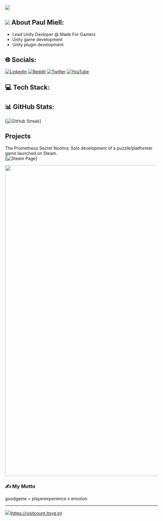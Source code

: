 <img src="https://media.licdn.com/dms/image/C4D16AQGPXJ6_yUmfHA/profile-displaybackgroundimage-shrink_350_1400/0/1668856157028?e=1678924800&v=beta&t=njhPE94ZiCEl1R9Aqo4q1xqlUPzlOOWr6gRa7U4k1XM">

##  <img src="https://skillicons.dev/icons?i=unity" /> About Paul Miell:
* Lead Unity Devloper @ Made For Gamers<br>
* Unity game development<br>
* Unity plugin development

## 🌐 Socials:
[![LinkedIn](https://img.shields.io/badge/LinkedIn-%230077B5.svg?logo=linkedin&logoColor=white)](https://linkedin.com/in/miell) [![Reddit](https://img.shields.io/badge/Reddit-%23FF4500.svg?logo=Reddit&logoColor=white)](https://reddit.com/user/paxron777) [![Twitter](https://img.shields.io/badge/Twitter-%231DA1F2.svg?logo=Twitter&logoColor=white)](https://twitter.com/paxron7) [![YouTube](https://img.shields.io/badge/YouTube-%23FF0000.svg?logo=YouTube&logoColor=white)](https://youtube.com/@paulmiell) 

## 💻 Tech Stack:


## 📊 GitHub Stats:
[![GitHub Streak](https://streak-stats.demolab.com?user=paxron777&theme=dark&date_format=j%20M%5B%20Y%5D)]

## Projects
The Prometheus Secret Noohra: Solo development of a puzzle/platformer game launched on Steam.  
[![Steam Page](https://store.steampowered.com/app/936210/The_Prometheus_Secret_Noohra)]

<p align="left"> <a href="https://store.steampowered.com/app/936210/The_Prometheus_Secret_Noohra" target="_blank"><img src="https://ahavah.azurewebsites.net/images/prometheusflashscreenwebsite.jpg" style="width:1024px;"></a> </p>

### ✍️ My Motto
goodgame = playerexperience x emotion

---
![](https://visitcount.itsvg.in/api?id=paxron777&icon=2&color=0)(https://visitcount.itsvg.in)

<!-- Proudly created with GPRM ( https://gprm.itsvg.in ) -->
